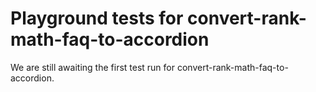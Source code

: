 # Playground tests for convert-rank-math-faq-to-accordion
We are still awaiting the first test run for convert-rank-math-faq-to-accordion.
